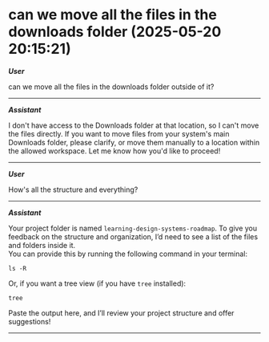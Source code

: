 <!-- Generated by SpecStory -->

# can we move all the files in the downloads folder  (2025-05-20 20:15:21)

_**User**_

can we move all the files in the downloads folder outside of it? 

---

_**Assistant**_

I don't have access to the Downloads folder at that location, so I can't move the files directly. If you want to move files from your system's main Downloads folder, please clarify, or move them manually to a location within the allowed workspace. Let me know how you'd like to proceed!

---

_**User**_

How's all the structure and everything?

---

_**Assistant**_

Your project folder is named `learning-design-systems-roadmap`. To give you feedback on the structure and organization, I’d need to see a list of the files and folders inside it.  
You can provide this by running the following command in your terminal:

```
ls -R
```

Or, if you want a tree view (if you have `tree` installed):

```
tree
```

Paste the output here, and I’ll review your project structure and offer suggestions!

---

